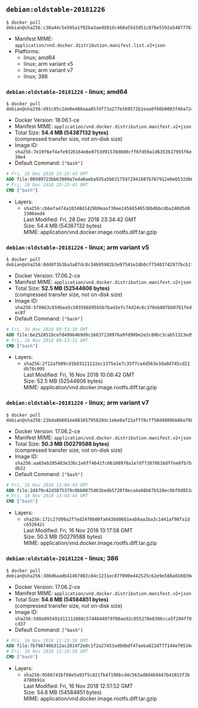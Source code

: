 ## `debian:oldstable-20181226`

```console
$ docker pull debian@sha256:c30a44c5e595a1f92ba3aedd91dc460a55d3d51c076e5592a548777677406953
```

-	Manifest MIME: `application/vnd.docker.distribution.manifest.list.v2+json`
-	Platforms:
	-	linux; amd64
	-	linux; arm variant v5
	-	linux; arm variant v7
	-	linux; 386

### `debian:oldstable-20181226` - linux; amd64

```console
$ docker pull debian@sha256:d91c85c2de0e486aaa857df73a277e569572b1eaa0f66b0003f40a72488f3fc2
```

-	Docker Version: 18.06.1-ce
-	Manifest MIME: `application/vnd.docker.distribution.manifest.v2+json`
-	Total Size: **54.4 MB (54387132 bytes)**  
	(compressed transfer size, not on-disk size)
-	Image ID: `sha256:7e19f6ef4afe9326164e6e0753d91578d0d0cff6fd59a1d6353617955f6e30e4`
-	Default Command: `["bash"]`

```dockerfile
# Fri, 28 Dec 2018 23:25:43 GMT
ADD file:00999723bb63909a7eda0aeba935a5b63175972941887b767912e0e6532d6655 in / 
# Fri, 28 Dec 2018 23:25:43 GMT
CMD ["bash"]
```

-	Layers:
	-	`sha256:cb6efa474a10348d1429b9eaaf30ee24568546530bdbbcdba240d5d03306eed4`  
		Last Modified: Fri, 28 Dec 2018 23:34:42 GMT  
		Size: 54.4 MB (54387132 bytes)  
		MIME: application/vnd.docker.image.rootfs.diff.tar.gzip

### `debian:oldstable-20181226` - linux; arm variant v5

```console
$ docker pull debian@sha256:0dd8f3b3ba3a87dc8c34b95982b3e97541e2db0cf75403742977bcb1f4c2d5f0
```

-	Docker Version: 17.06.2-ce
-	Manifest MIME: `application/vnd.docker.distribution.manifest.v2+json`
-	Total Size: **52.5 MB (52544606 bytes)**  
	(compressed transfer size, not on-disk size)
-	Image ID: `sha256:5f8663c659bea5c503566895b5b7bad3efc74d24c6c378eb807bb0761fedec8f`
-	Default Command: `["bash"]`

```dockerfile
# Fri, 16 Nov 2018 09:53:30 GMT
ADD file:6e252851bcefd4996469d9c16637138976a9fd909e2e2c80bc3cab51323ed9dd in / 
# Fri, 16 Nov 2018 09:53:31 GMT
CMD ["bash"]
```

-	Layers:
	-	`sha256:2f12afb09cd1b03121122ec1375e1e7c35f7ca4d563e3da0d745cd21db70c095`  
		Last Modified: Fri, 16 Nov 2018 10:08:42 GMT  
		Size: 52.5 MB (52544606 bytes)  
		MIME: application/vnd.docker.image.rootfs.diff.tar.gzip

### `debian:oldstable-20181226` - linux; arm variant v7

```console
$ docker pull debian@sha256:21bda8b601ee88165795828dc1ebe8af22aff78cff50d4009bb86e768d2990d3
```

-	Docker Version: 17.06.2-ce
-	Manifest MIME: `application/vnd.docker.distribution.manifest.v2+json`
-	Total Size: **50.3 MB (50279588 bytes)**  
	(compressed transfer size, not on-disk size)
-	Image ID: `sha256:aa65eb205483e336c1e6ff4641fc06108978a1e7df73870b16dffee0fb7bdb22`
-	Default Command: `["bash"]`

```dockerfile
# Fri, 16 Nov 2018 13:04:43 GMT
ADD file:2d479c42d3875379c0bb0875d63bedb5720f8eca4a98b67b528ec8bf9d853ac8 in / 
# Fri, 16 Nov 2018 13:04:44 GMT
CMD ["bash"]
```

-	Layers:
	-	`sha256:172c27d99a2f7ed24f0b00fa643b606b1eab0aa2ba3c1441af98fa1dc652642c`  
		Last Modified: Fri, 16 Nov 2018 13:17:58 GMT  
		Size: 50.3 MB (50279588 bytes)  
		MIME: application/vnd.docker.image.rootfs.diff.tar.gzip

### `debian:oldstable-20181226` - linux; 386

```console
$ docker pull debian@sha256:386d6aadb414b7802c84c1231ec87f090e442525c62e9e588a016039ef1d141f
```

-	Docker Version: 17.06.2-ce
-	Manifest MIME: `application/vnd.docker.distribution.manifest.v2+json`
-	Total Size: **54.6 MB (54584851 bytes)**  
	(compressed transfer size, not on-disk size)
-	Image ID: `sha256:5d0a993491d12112888c5744644079f08ae92c055270e8306cca5f204ff0cd37`
-	Default Command: `["bash"]`

```dockerfile
# Fri, 16 Nov 2018 12:29:58 GMT
ADD file:7b798740b312ac2014f2e8c1f2a27453ad0dbdf47aeba822d777144e70534cf5 in / 
# Fri, 16 Nov 2018 12:29:58 GMT
CMD ["bash"]
```

-	Layers:
	-	`sha256:0566741bf68e5a93f5c821fb4f196bcd4c563ad0d4b9447b41015f3b4780b91e`  
		Last Modified: Fri, 16 Nov 2018 12:51:52 GMT  
		Size: 54.6 MB (54584851 bytes)  
		MIME: application/vnd.docker.image.rootfs.diff.tar.gzip
